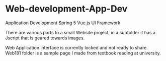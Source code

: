 # Web-development-App-Dev

Application Development Spring 5 Vue.js UI Framework


There are various parts to a small Website project, in a subfolder it has a Jscript that is geared towards images.

Web Application interface is currently locked and not ready to share.
Web181 folder is a sample page I made from textbook reading at university.
